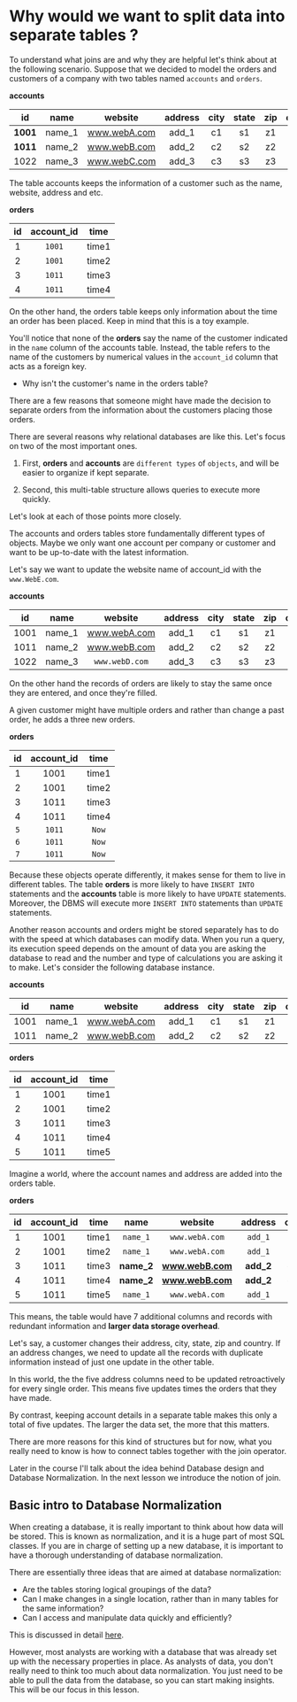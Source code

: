 # Why would we want to split data into separate tables ?

To understand what joins are and why they are helpful let's think about at the following scenario. Suppose that we decided to model the orders and customers of a company with two tables named `accounts` and `orders`.

**accounts**

|id|name       |website     |address|city|state|zip|country|
|:--:|:-------:|:----------:|:-----:|:--:|:---:|:--:|:----:|
|**1001**|name_1|www.webA.com|add_1  |c1|s1|z1|c1|
|**1011**|name_2|www.webB.com|add_2  |c2|s2|z2|c2|
|1022|name_3|www.webC.com|add_3  |c3|s3|z3|c3|

The table accounts keeps the information of a customer such as the name, website, address and etc.

**orders**

|id  | account_id| time|
|:--:|:---------:|:---:|
|1|`1001`|time1|
|2|`1001`|time2|
|3|`1011`|time3|
|4|`1011`|time4|

On the other hand, the orders table keeps only information about the time an order has been placed. Keep in mind that this is a toy example.

You'll notice that none of the **orders** say the name of the customer indicated in the `name` column of the accounts table. Instead, the table refers to the name of the customers by numerical values in the `account_id` column that acts as a foreign key.

- Why isn't the customer's name in the orders table?

There are a few reasons that someone might have made the decision to separate orders from the information about the customers placing those orders.

There are several reasons why relational databases are like this. Let's focus on two of the most important ones.

1. First, **orders** and **accounts** are `different types` of `objects`, and will be easier to organize if kept separate.

2. Second, this multi-table structure allows queries to execute more quickly.

Let's look at each of those points more closely.

The accounts and orders tables store fundamentally different types of objects. Maybe we only want one account per company or customer and want to be up-to-date with the latest information.

Let's say we want to update the website name of account_id with the `www.WebE.com`.

**accounts**

|id|name       |website     |address|city|state|zip|country|
|:--:|:-------:|:----------:|:-----:|:--:|:---:|:--:|:----:|
|1001|name_1|www.webA.com|add_1  |c1|s1|z1|c1|
|1011|name_2|www.webB.com|add_2  |c2|s2|z2|c2|
|1022|name_3|`www.webD.com`|add_3  |c3|s3|z3|c3|

On the other hand the records of orders are likely to stay the same once they are entered, and once they're filled.

A given customer might have multiple orders and rather than change a past order, he adds a three new orders.

**orders**

|id  | account_id| time|
|:--:|:---------:|:---:|
|1|1001|time1|
|2|1001|time2|
|3|1011|time3|
|4|1011|time4|
|`5`|`1011`|`Now`|
|`6`|`1011`|`Now`|
|`7`|`1011`|`Now`|

Because these objects operate differently, it makes sense for them to live in different tables. The table **orders** is more likely to have `INSERT INTO` statements and the **accounts** table is more likely to have `UPDATE` statements. Moreover, the DBMS will execute more `INSERT INTO` statements than `UPDATE` statements.


Another reason accounts and orders might be stored separately has to do with the speed at which databases can modify data. When you run a query, its execution speed depends on the amount of data you are asking the database to read and the number and type of calculations you are asking it to make. Let's consider the following database instance.

**accounts**

|id|name       |website     |address|city|state|zip|country|
|:--:|:-------:|:----------:|:-----:|:--:|:---:|:--:|:----:|
|1001|name_1|www.webA.com|add_1  |c1|s1|z1|c1|
|1011|name_2|www.webB.com|add_2  |c2|s2|z2|c2|


**orders**

|id  | account_id| time|
|:--:|:---------:|:---:|
|1|1001|time1|
|2|1001|time2|
|3|1011|time3|
|4|1011|time4|
|5|1011|time5|

Imagine a world, where the account names and address are added into the orders table.

**orders**

|id  | account_id| time|name       |website     |address|city|state|zip|country|
|:--:|:---------:|:---:|:-------:|:----------:|:-----:|:--:|:---:|:--:|:----:|
|1|1001|time1|`name_1`|`www.webA.com`|`add_1`  |`c1`|`s1`|`z1`|`c1`|
|2|1001|time2|`name_1`|`www.webA.com`|`add_1`  |`c1`|`s1`|`z1`|`c1`|
|3|1011|time3|**name_2**|**www.webB.com**|**add_2**  |**c2**|**s2**|**z2**|**c2**|
|4|1011|time4|**name_2**|**www.webB.com**|**add_2**|**c2**|**s2**|**z2**|**c2**|
|5|1011|time5|`name_1`|`www.webA.com`|`add_1`  |`c1`|`s1`|`z1`|`c1`|


This means, the table would have 7 additional columns and records with redundant information and **larger data storage overhead**.

Let's say, a customer changes their address, city, state, zip and country. If an address changes, we need to update all the records with duplicate information instead of just one update in the other table.

In this world, the the five address columns need to be updated retroactively for every single order. This means five updates times the orders that they have made.

By contrast, keeping account details in a separate table makes this only a total of five updates. The larger the data set, the more that this matters.

There are more reasons for this kind of structures but for now, what you really need to know is how to connect tables together with the join operator.

Later in the course I'll talk about the idea behind Database design and Database Normalization. In the next lesson we introduce the notion of join.

## Basic intro to Database Normalization

When creating a database, it is really important to think about how data will be stored. This is known as normalization, and it is a huge part of most SQL classes. If you are in charge of setting up a new database, it is important to have a thorough understanding of database normalization.

There are essentially three ideas that are aimed at database normalization:

- Are the tables storing logical groupings of the data?
- Can I make changes in a single location, rather than in many tables for the same information?
- Can I access and manipulate data quickly and efficiently?

This is discussed in detail [here](https://www.itprotoday.com/sql-server/sql-design-why-you-need-database-normalization).

However, most analysts are working with a database that was already set up with the necessary properties in place. As analysts of data, you don't really need to think too much about data normalization. You just need to be able to pull the data from the database, so you can start making insights. This will be our focus in this lesson.
